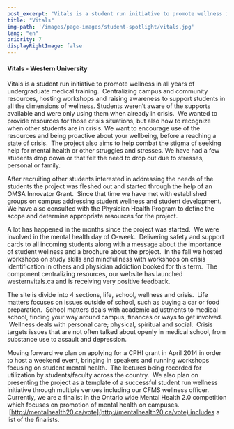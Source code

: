 ```yaml
---
post_excerpt: "Vitals is a student run initiative to promote wellness in all years of undergraduate medical training. Centralizing campus and community resources, hosting workshops and raising awareness to support students in all the dimensions of wellness."
title: "Vitals"
img-path: '/images/page-images/student-spotlight/vitals.jpg'
lang: "en"
priority: 7
displayRightImage: false
---
```

#### **Vitals - Western University**

Vitals is a student run initiative to promote wellness in all years of undergraduate medical training.  Centralizing campus and community resources, hosting workshops and raising awareness to support students in all the dimensions of wellness. Students weren’t aware of the supports available and were only using them when already in crisis.  We wanted to provide resources for those crisis situations, but also how to recognize when other students are in crisis. We want to encourage use of the resources and being proactive about your wellbeing, before a reaching a state of crisis.  The project also aims to help combat the stigma of seeking help for mental health or other struggles and stresses. We have had a few students drop down or that felt the need to drop out due to stresses, personal or family.  

After recruiting other students interested in addressing the needs of the students the project was fleshed out and started through the help of an OMSA Innovator Grant.  Since that time we have met with established groups on campus addressing student wellness and student development. We have also consulted with the Physician Health Program to define the scope and determine appropriate resources for the project.

A lot has happened in the months since the project was started.  We were involved in the mental health day of O-week.  Delivering safety and support cards to all incoming students along with a message about the importance of student wellness and a brochure about the project.  In the fall we hosted workshops on study skills and mindfullness with workshops on crisis identification in others and physician addiction booked for this term.  The component centralizing resources, our website has launched westernvitals.ca and is receiving very positive feedback. 

The site is divide into 4 sections, life, school, wellness and crisis.  Life matters focuses on issues outside of school, such as buying a car or food preparation.  School matters deals with academic adjustments to medical school, finding your way around campus, finances or ways to get involved.  Wellness deals with personal care; physical, spiritual and social.  Crisis targets issues that are not often talked about openly in medical school, from substance use to assault and depression. 

Moving forward we plan on applying for a CPHI grant in April 2014 in order to host a weekend event, bringing in speakers and running workshops focusing on student mental health.  The lectures being recorded for utilization by students/faculty across the country.  We also plan on presenting the project as a template of a successful student run wellness initiative through multiple venues including our CFMS wellness officer. Currently, we are a finalist in the Ontario wide Mental Health 2.0 competition which focuses on promotion of mental health on campuses.  [http://mentalhealth20.ca/vote](http://mentalhealth20.ca/vote) includes a list of the finalists.